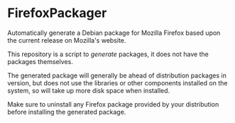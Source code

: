 # FirefoxPackager
Automatically generate a Debian package for Mozilla Firefox based upon
the current release on Mozilla's website.

This repository is a script to *generate* packages, it does not have the
packages themselves.

The generated package will generally be ahead of distribution packages
in version, but does not use the libraries or other components installed
on the system, so will take up more disk space when installed.

Make sure to uninstall any Firefox package provided by your distribution
before installing the generated package.
